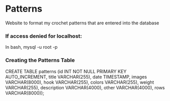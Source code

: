 # Patterns
Website to format my crochet patterns that are entered into the database

### If access denied for localhost:
In bash, mysql -u root -p

### Creating the Patterns Table
CREATE TABLE patterns (id INT NOT NULL PRIMARY KEY AUTO_INCREMENT, title VARCHAR(255), date TIMESTAMP, images VARCHAR(8000), hook VARCHAR(255), colors VARCHAR(255), weight VARCHAR(255), description VARCHAR(4000), other VARCHAR(4000), rows VARCHAR(8000));

